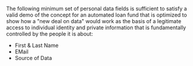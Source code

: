 The following minimum set of personal data fields is sufficient to satisfy a valid demo of the concept for an automated loan fund that is optimized to show how a "new deal on data" would work as the basis of a legitimate access to individual identity and private information that is fundamentally controlled by the people it is about:

* First & Last Name
* EMail
* Source of Data
